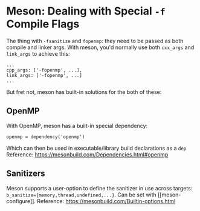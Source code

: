 # Meson: Dealing with Special `-f` Compile Flags
The thing with `-fsanitize` and `fopenmp`: they need to be passed as both compile and linker args. With meson, you'd normally use both `cxx_args` and `link_args` to achieve this:
```
...
cpp_args: ['-fopenmp', ...],
link_args: ['-fopenmp', ...]
...
```
But fret not, meson has built-in solutions for the both of these:
## OpenMP
With OpenMP, meson has a built-in special dependency:
```build
openmp = dependency('openmp')
```
Which can then be used in executable/library build declarations as a `dep`
Reference: https://mesonbuild.com/Dependencies.html#openmp
## Sanitizers
Meson supports a user-option to define the sanitizer in use across targets:
`b_sanitize={memory,thread,undefined,...}`. Can be set with [[meson-configure]].
Reference: https://mesonbuild.com/Builtin-options.html
